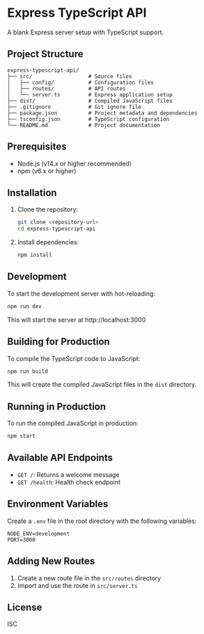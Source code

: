 # Express TypeScript API

A blank Express server setup with TypeScript support.

## Project Structure

```
express-typescript-api/
├── src/                  # Source files
│   ├── config/           # Configuration files
│   ├── routes/           # API routes
│   └── server.ts         # Express application setup
├── dist/                 # Compiled JavaScript files
├── .gitignore            # Git ignore file
├── package.json          # Project metadata and dependencies
├── tsconfig.json         # TypeScript configuration
└── README.md             # Project documentation
```

## Prerequisites

-   Node.js (v14.x or higher recommended)
-   npm (v6.x or higher)

## Installation

1. Clone the repository:

    ```bash
    git clone <repository-url>
    cd express-typescript-api
    ```

2. Install dependencies:
    ```bash
    npm install
    ```

## Development

To start the development server with hot-reloading:

```bash
npm run dev
```

This will start the server at http://localhost:3000

## Building for Production

To compile the TypeScript code to JavaScript:

```bash
npm run build
```

This will create the compiled JavaScript files in the `dist` directory.

## Running in Production

To run the compiled JavaScript in production:

```bash
npm start
```

## Available API Endpoints

-   `GET /`: Returns a welcome message
-   `GET /health`: Health check endpoint

## Environment Variables

Create a `.env` file in the root directory with the following variables:

```
NODE_ENV=development
PORT=3000
```

## Adding New Routes

1. Create a new route file in the `src/routes` directory
2. Import and use the route in `src/server.ts`

## License

ISC
